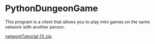 # PythonDungeonGame
This program is a client that allows you to play mini games on the same network with another person. 


[networkTutrorial (1).zip](https://github.com/SparkleFox715/PythonMiniGames/files/7692938/networkTutrorial.1.zip)
